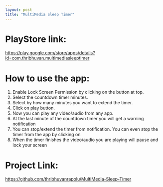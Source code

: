 ```yaml
---
layout: post
title: "MultiMedia Sleep Timer"
---
```

# PlayStore link:
https://play.google.com/store/apps/details?id=com.thribhuvan.multimediasleeptimer

# How to use the app:
1. Enable Lock Screen Permission by clicking on the button at top.
2. Select the countdown timer minutes.
3. Select by how many minutes you want to extend the timer.
4. Click on play button.
5. Now you can play any video/audio from any app.
6. At the last minute of the countdown timer you will get a warning notification
7. You can stop/extend the timer from notification. You can even stop the timer from the app by clicking on 
8. When the timer finishes the video/audio you are playing will pause and lock your screen

# Project Link:
https://github.com/thribhuvanrapolu/MultiMedia-Sleep-Timer